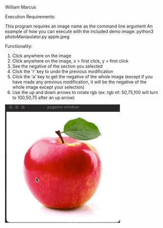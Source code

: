 William Marcus

Execution Requirements:

This program requires an image name as the command line argument
An example of how you can execute with the included demo image:
python3 photoManipulator.py apple.jpeg

Functionality:

1. Click anywhere on the image
2. Click anywhere on the image, x > first click, y > first click
3. See the negative of the section you selected
4. Click the 'r' key to undo the previous modification
5. Click the 'a' key to get the negative of the whole image (except if you have made any previous modification, it will be the negative of the whole image except your selection)
6. Use the up and down arrows to rotate rgb (ex: rgb of: 50,75,100 will turn to 100,50,75 after an up arrow)


![Alt Text](photoManip.gif)